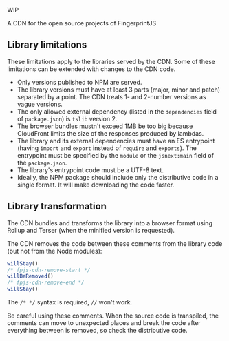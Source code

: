 WIP

A CDN for the open source projects of FingerprintJS

## Library limitations

These limitations apply to the libraries served by the CDN.
Some of these limitations can be extended with changes to the CDN code.

- Only versions published to NPM are served.
- The library versions must have at least 3 parts (major, minor and patch) separated by a point.
    The CDN treats 1- and 2-number versions as vague versions.
- The only allowed external dependency (listed in the `dependencies` field of `package.json`) is `tslib` version 2.
- The browser bundles mustn't exceed 1MB be too big because CloudFront limits the size of the responses produced by lambdas.
- The library and its external dependencies must have an ES entrypoint (having `import` and `export` instead of `require` and `exports`).
    The entrypoint must be specified by the `module` or the `jsnext:main` field of the `package.json`.
- The library's entrypoint code must be a UTF-8 text.
- Ideally, the NPM package should include only the distributive code in a single format. It will make downloading the code faster.

## Library transformation

The CDN bundles and transforms the library into a browser format using Rollup and Terser (when the minified version is requested).

The CDN removes the code between these comments from the library code (but not from the Node modules):

```js
willStay()
/* fpjs-cdn-remove-start */
willBeRemoved()
/* fpjs-cdn-remove-end */
willStay()
```

The `/* */` syntax is required, `//` won't work.

Be careful using these comments. When the source code is transpiled,
the comments can move to unexpected places and break the code after everything between is removed,
so check the distributive code.
